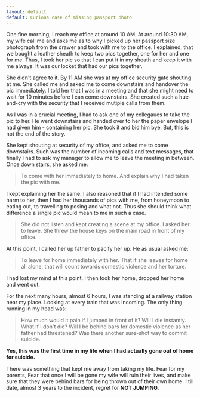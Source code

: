 ```yaml
---
layout: default
default: Curious case of missing passport photo
---
```


One fine morning, I reach my office at around 10 AM. At around 10:30 AM, my wife call me and asks me as to
why I picked up her passport size photograph from the drawer and took with me to the office. I explained, that
we bought a leather sheath to keep two pics together, one for her and one for me. Thus, I took her pic so that
I can put it in my sheath and keep it with me always. It was our locket that had our pics together.

She didn't agree to it. By 11 AM she was at my office security gate shouting at me. She called me and asked
me to come downstairs and handover the pic immediately. I told her that I was in a meeting and that she might
need to wait for 10 minutes before I can come downstairs. She created such a hue-and-cry with the security that
I received mutiple calls from them.

As I was in a crucial meeting, I had to ask one of my collegaues to take the pic to her. He went downstairs and
handed over to her the paper envelope I had given him - containing her pic. She took it and bid him bye. But, this
is not the end of the story.

She kept shouting at security of my office, and asked me to come downstairs. Such was the number of incoming calls
and text messages, that finally I had to ask my manager to allow me to leave the meeting in between. Once down
stairs, she asked me:

> To come with her immediately to home. And explain why I had taken the pic with me.

I kept explaining her the same. I also reasoned that if I had intended some harm to her, then I had her
thousands of pics with me, from honeymoon to eating out, to travelling to posing and what not. Thus she should
think what difference a single pic would mean to me in such a case.

> She did not listen and kept creating a scene at my office. I asked her to leave. She threw the house keys
> on the main road in front of my office.

At this point, I called her up father to pacify her up. He as usual asked me:

> To leave for home immediately with her. That if she leaves for home all alone, that will count towards
> domestic violence and her torture.

I had lost my mind at this point. I then took her home, dropped her home and went out.

For the next many hours, almost 6 hours, I was standing at a railway station near my place. Looking at every
train that was incoming. The only thing running in my head was:

> How much would it pain if I jumped in front of it? Will I die instantly. What if I don't die? Will I be 
> behind bars for domestic violence as her father had threatened? Was there another sure-shot way to commit suicide.

**Yes, this was the first time in my life when I had actually gone out of home for suicide.**

There was something that kept me away from taking my life. Fear for my parents, Fear that once I will be gone
my wife will ruin their lives, and make sure that they were behind bars for being thrown out of their own home.
I till date, almost 3 years to the incident, regret for **NOT JUMPING**.
